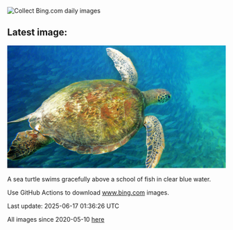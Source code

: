 ![Collect Bing.com daily images](https://github.com/counter2015/bing-daily-images/workflows/Collect%20Bing.com%20daily%20images/badge.svg)
## Latest image:
![](images/SeaTurtleBrazil.jpg)

A sea turtle swims gracefully above a school of fish in clear blue water.

Use GitHub Actions to download www.bing.com images.

Last update: 2025-06-17 01:36:26 UTC

All images since 2020-05-10 [here](https://github.com/counter2015/bing-daily-images/tree/master/images)
